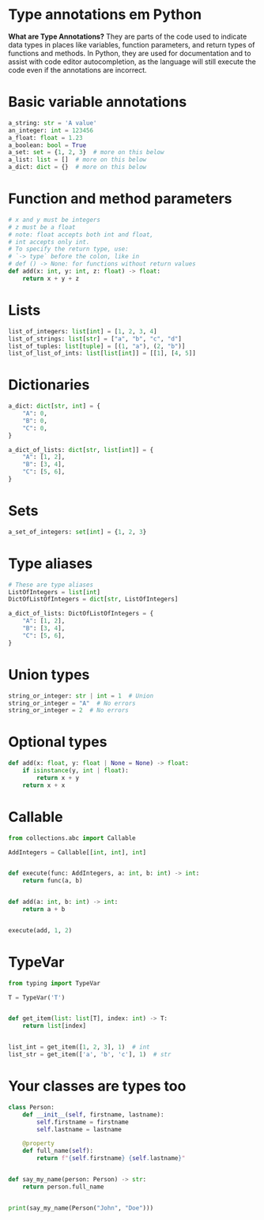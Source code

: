 # Type annotations em Python

**What are Type Annotations?** They are parts of the code used to indicate data types in places like variables, function parameters, and return types of functions and methods. In Python, they are used for documentation and to assist with code editor autocompletion, as the language will still execute the code even if the annotations are incorrect.

# Basic variable annotations

```python
a_string: str = 'A value'
an_integer: int = 123456
a_float: float = 1.23
a_boolean: bool = True
a_set: set = {1, 2, 3}  # more on this below
a_list: list = []  # more on this below
a_dict: dict = {}  # more on this below
```

# Function and method parameters

```python
# x and y must be integers
# z must be a float
# note: float accepts both int and float,
# int accepts only int.
# To specify the return type, use:
# `-> type` before the colon, like in
# def () -> None: for functions without return values
def add(x: int, y: int, z: float) -> float:
    return x + y + z
```

# Lists

```python
list_of_integers: list[int] = [1, 2, 3, 4]
list_of_strings: list[str] = ["a", "b", "c", "d"]
list_of_tuples: list[tuple] = [(1, "a"), (2, "b")]
list_of_list_of_ints: list[list[int]] = [[1], [4, 5]]
```

# Dictionaries

```python
a_dict: dict[str, int] = {
    "A": 0,
    "B": 0,
    "C": 0,
}

a_dict_of_lists: dict[str, list[int]] = {
    "A": [1, 2],
    "B": [3, 4],
    "C": [5, 6],
}
```

# Sets

```python
a_set_of_integers: set[int] = {1, 2, 3}
```

# Type aliases

```python
# These are type aliases
ListOfIntegers = list[int]
DictOfListOfIntegers = dict[str, ListOfIntegers]

a_dict_of_lists: DictOfListOfIntegers = {
    "A": [1, 2],
    "B": [3, 4],
    "C": [5, 6],
}
```

# Union types

```python
string_or_integer: str | int = 1  # Union
string_or_integer = "A"  # No errors
string_or_integer = 2  # No errors
```

# Optional types

```python
def add(x: float, y: float | None = None) -> float:
    if isinstance(y, int | float):
        return x + y
    return x + x
```

# Callable

```python
from collections.abc import Callable

AddIntegers = Callable[[int, int], int]


def execute(func: AddIntegers, a: int, b: int) -> int:
    return func(a, b)


def add(a: int, b: int) -> int:
    return a + b


execute(add, 1, 2)
```

# TypeVar

```python
from typing import TypeVar

T = TypeVar('T')


def get_item(list: list[T], index: int) -> T:
    return list[index]


list_int = get_item([1, 2, 3], 1)  # int
list_str = get_item(['a', 'b', 'c'], 1)  # str
```

# Your classes are types too

```python
class Person:
    def __init__(self, firstname, lastname):
        self.firstname = firstname
        self.lastname = lastname

    @property
    def full_name(self):
        return f"{self.firstname} {self.lastname}"


def say_my_name(person: Person) -> str:
    return person.full_name


print(say_my_name(Person("John", "Doe")))
```